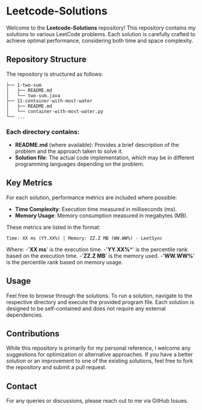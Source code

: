 
# Leetcode-Solutions

Welcome to the **Leetcode-Solutions** repository! This repository contains my solutions to various LeetCode problems. Each solution is carefully crafted to achieve optimal performance, considering both time and space complexity.



## Repository Structure

The repository is structured as follows:

```
├── 1-two-sum
│   ├── README.md
│   └── two-sum.java
├── 11-container-with-most-water
│   ├── README.md
│   └── container-with-most-water.py
└── ...
```

### Each directory contains:
- **README.md** (where available): Provides a brief description of the problem and the approach taken to solve it.
- **Solution file**: The actual code implementation, which may be in different programming languages depending on the problem.

## Key Metrics

For each solution, performance metrics are included where possible:
- **Time Complexity**: Execution time measured in milliseconds (ms).
- **Memory Usage**: Memory consumption measured in megabytes (MB).

These metrics are listed in the format:
```
Time: XX ms (YY.XX%) | Memory: ZZ.Z MB (WW.WW%) - LeetSync
```

Where:
-'**XX ms**' is the execution time.
-'**YY.XX%***' is the percentile rank based on the execution time.
-'**ZZ.Z MB**' is the memory used.
-'**WW.WW%**' is the percentile rank based on memory usage.

## Usage

Feel free to browse through the solutions. To run a solution, navigate to the respective directory and execute the provided program file. Each solution is designed to be self-contained and does not require any external dependencies.

## Contributions

While this repository is primarily for my personal reference, I welcome any suggestions for optimization or alternative approaches. If you have a better solution or an improvement to one of the existing solutions, feel free to fork the repository and submit a pull request.

## Contact

For any queries or discussions, please reach out to me via GitHub Issues.
